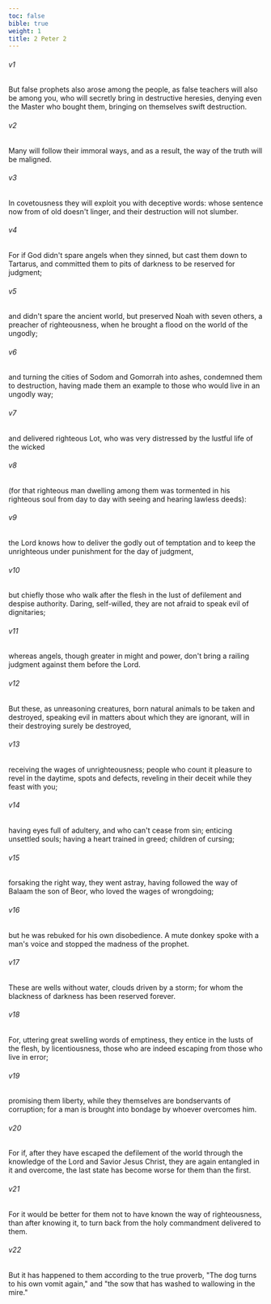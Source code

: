```yaml
---
toc: false
bible: true
weight: 1
title: 2 Peter 2
---
```




###### v1 
But false prophets also arose among the people, as false teachers will also be among you, who will secretly bring in destructive heresies, denying even the Master who bought them, bringing on themselves swift destruction. 

###### v2 
Many will follow their immoral ways, and as a result, the way of the truth will be maligned. 

###### v3 
In covetousness they will exploit you with deceptive words: whose sentence now from of old doesn't linger, and their destruction will not slumber. 

###### v4 
For if God didn't spare angels when they sinned, but cast them down to Tartarus, and committed them to pits of darkness to be reserved for judgment; 

###### v5 
and didn't spare the ancient world, but preserved Noah with seven others, a preacher of righteousness, when he brought a flood on the world of the ungodly; 

###### v6 
and turning the cities of Sodom and Gomorrah into ashes, condemned them to destruction, having made them an example to those who would live in an ungodly way; 

###### v7 
and delivered righteous Lot, who was very distressed by the lustful life of the wicked 

###### v8 
(for that righteous man dwelling among them was tormented in his righteous soul from day to day with seeing and hearing lawless deeds): 

###### v9 
the Lord knows how to deliver the godly out of temptation and to keep the unrighteous under punishment for the day of judgment, 

###### v10 
but chiefly those who walk after the flesh in the lust of defilement and despise authority. Daring, self-willed, they are not afraid to speak evil of dignitaries; 

###### v11 
whereas angels, though greater in might and power, don't bring a railing judgment against them before the Lord. 

###### v12 
But these, as unreasoning creatures, born natural animals to be taken and destroyed, speaking evil in matters about which they are ignorant, will in their destroying surely be destroyed, 

###### v13 
receiving the wages of unrighteousness; people who count it pleasure to revel in the daytime, spots and defects, reveling in their deceit while they feast with you; 

###### v14 
having eyes full of adultery, and who can't cease from sin; enticing unsettled souls; having a heart trained in greed; children of cursing; 

###### v15 
forsaking the right way, they went astray, having followed the way of Balaam the son of Beor, who loved the wages of wrongdoing; 

###### v16 
but he was rebuked for his own disobedience. A mute donkey spoke with a man's voice and stopped the madness of the prophet. 

###### v17 
These are wells without water, clouds driven by a storm; for whom the blackness of darkness has been reserved forever. 

###### v18 
For, uttering great swelling words of emptiness, they entice in the lusts of the flesh, by licentiousness, those who are indeed escaping from those who live in error; 

###### v19 
promising them liberty, while they themselves are bondservants of corruption; for a man is brought into bondage by whoever overcomes him. 

###### v20 
For if, after they have escaped the defilement of the world through the knowledge of the Lord and Savior Jesus Christ, they are again entangled in it and overcome, the last state has become worse for them than the first. 

###### v21 
For it would be better for them not to have known the way of righteousness, than after knowing it, to turn back from the holy commandment delivered to them. 

###### v22 
But it has happened to them according to the true proverb, "The dog turns to his own vomit again," and "the sow that has washed to wallowing in the mire."
